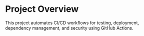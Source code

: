 # Project Overview
This project automates CI/CD workflows for testing, deployment, dependency management, and security using GitHub Actions.
